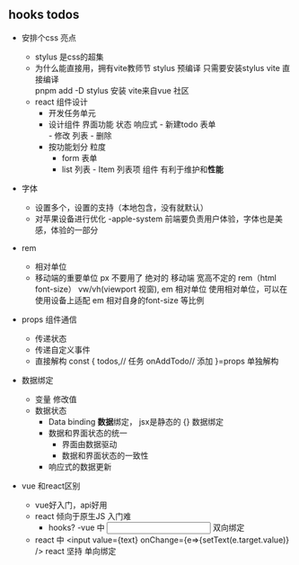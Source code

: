 ## hooks todos


- 安排个css 亮点
    - stylus
        是css的超集
    - 为什么能直接用，拥有vite教师节
        stylus  预编译  只需要安装stylus  vite 直接编译    
                pnpm add -D stylus 安装
        vite来自vue 社区
    - react 组件设计
         - 开发任务单元
         - 设计组件
                界面功能  状态  响应式
                - 新建todo 表单  
                - 修改  列表
                - 删除 
         - 按功能划分  粒度
              - form 表单
              - list 列表
                    - Item 列表项 组件 有利于维护和**性能**

- 字体
     - 设置多个，设置的支持（本地包含，没有就默认）
     - 对苹果设备进行优化  -apple-system  前端要负责用户体验，字体也是美感，体验的一部分

- rem 
   - 相对单位
   - 移动端的重要单位 px  不要用了  绝对的
      移动端  宽高不定的 rem（html font-size）  vw/vh(viewport 视窗), em 相对单位
      使用相对单位，可以在使用设备上适配 
      em 相对自身的font-size 等比例

- props  组件通信
   - 传递状态  
   - 传递自定义事件
   - 直接解构
        const {
            todos,// 任务
            onAddTodo// 添加
        }=props  单独解构

- 数据绑定
    - 变量  修改值
    - 数据状态
         - Data  binding **数据**绑定，  jsx是静态的
          {} 数据绑定
         - 数据和界面状态的统一
             - 界面由数据驱动
             - 数据和界面状态的一致性
        - 响应式的数据更新 


- vue 和react区别
    - vue好入门，api好用
    - react 倾向于原生JS  入门难
         - hooks?
    -vue 中 <input v-model="text">  双向绑定
    - react 中 <input value={text} onChange={e=>{setText(e.target.value)} /> 
    react   坚持 单向绑定
